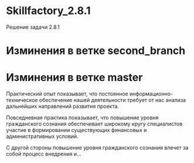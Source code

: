 # Skillfactory_2.8.1
Решение задачи 2.8.1

# Изминения в ветке second_branch

# Изминения в ветке master

Практический опыт показывает, что постоянное информационно-техническое обеспечение нашей деятельности требует от нас анализа дальнейших направлений развития проекта.

Повседневная практика показывает, что повышение уровня гражданского сознания обеспечивает широкому кругу специалистов участие в формировании существующих финансовых и административных условий.

С другой стороны повышение уровня гражданского сознания влечет за собой процесс внедрения и...
